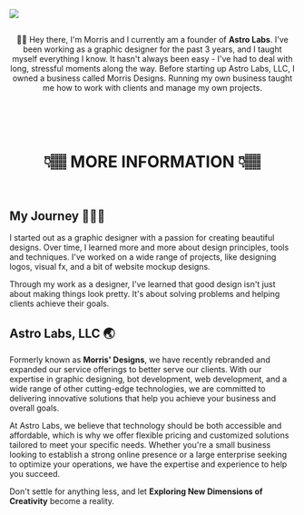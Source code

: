<a href="https://discord.astrolabs.net"><img src="https://cdn.discordapp.com/banners/235486248947548163/84de279fcf41bdca71b7b257e38b55b0.png?size=480&quot;"></a>

<span align="center">
  <h2></h2>
  <p>👋🏽 Hey there, I'm Morris and I currently am a founder of <b>Astro Labs</b>. I've been working as a graphic designer for the past 3 years, and I taught myself everything I know. It hasn't always been easy - I've had to deal with long, stressful moments along the way. Before starting up Astro Labs, LLC, I owned a business called Morris Designs. Running my own business taught me how to work with clients and manage my own projects.</p>

<br><br><br><h1>👇🏽 MORE INFORMATION 👇🏽</h1><br>
</span>

<h2>My Journey 🏃🏽‍♂️</h2>

 <p>I started out as a graphic designer with a passion for creating beautiful designs. Over time, I learned more and more about design principles, tools and techniques. I've worked on a wide range of projects, like designing logos, visual fx, and a bit of website mockup designs.

Through my work as a designer, I've learned that good design isn't just about making things look pretty. It's about solving problems and helping clients achieve their goals.</p>

<h2>Astro Labs, LLC 🌏</h2>

  <p>Formerly known as <b>Morris' Designs</b>, we have recently rebranded and expanded our service offerings to better serve our clients. With our expertise in graphic designing, bot development, web development, and a wide range of other cutting-edge technologies, we are committed to delivering innovative solutions that help you achieve your business and overall goals.

At Astro Labs, we believe that technology should be both accessible and affordable, which is why we offer flexible pricing and customized solutions tailored to meet your specific needs. Whether you're a small business looking to establish a strong online presence or a large enterprise seeking to optimize your operations, we have the expertise and experience to help you succeed.

  Don't settle for anything less, and let <b>Exploring New Dimensions of Creativity</b> become a reality.</p>
